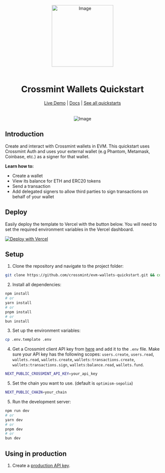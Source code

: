 

<div align="center">
<img width="200" alt="Image" src="https://github.com/user-attachments/assets/8b617791-cd37-4a5a-8695-a7c9018b7c70" />
<br>
<br>
<h1>Crossmint Wallets Quickstart</h1>

<div align="center">
<a href="https://evm-wallets.demos-crossmint.com/">Live Demo</a> | <a href="https://docs.crossmint.com/introduction/platform/wallets">Docs</a> | <a href="https://github.com/crossmint">See all quickstarts</a>
</div>

<br>
<br>
<img src="https://github.com/user-attachments/assets/c7a87267-0e07-44b6-8e85-deeb960b7600" alt="Image" width="full">

</div>

## Introduction
Create and interact with Crossmint wallets in EVM. This quickstart uses Crossmint Auth and uses your external wallet (e.g Phantom, Metamask, Coinbase, etc.) as a signer for that wallet.

**Learn how to:**
- Create a wallet
- View its balance for ETH and ERC20 tokens
- Send a transaction
- Add delegated signers to allow third parties to sign transactions on behalf of your wallet

## Deploy
Easily deploy the template to Vercel with the button below. You will need to set the required environment variables in the Vercel dashboard.

[![Deploy with Vercel](https://vercel.com/button)](https://vercel.com/new/clone?repository-url=https%3A%2F%2Fgithub.com%2FCrossmint%2Fevm-wallets-quickstart&env=NEXT_PUBLIC_CROSSMINT_API_KEY&env=NEXT_PUBLIC_CHAIN)

## Setup
1. Clone the repository and navigate to the project folder:
```bash
git clone https://github.com/crossmint/evm-wallets-quickstart.git && cd evm-wallets-quickstart
```

2. Install all dependencies:
```bash
npm install
# or
yarn install
# or
pnpm install
# or
bun install
```

3. Set up the environment variables:
```bash
cp .env.template .env
```

4. Get a Crossmint client API key from [here](https://docs.crossmint.com/introduction/platform/api-keys/client-side) and add it to the `.env` file. Make sure your API key has the following scopes: `users.create`, `users.read`, `wallets.read`, `wallets.create`, `wallets:transactions.create`, `wallets:transactions.sign`, `wallets:balance.read`, `wallets.fund`.
```bash
NEXT_PUBLIC_CROSSMINT_API_KEY=your_api_key
```

5. Set the chain you want to use. (default is `optimism-sepolia`)
```bash
NEXT_PUBLIC_CHAIN=your_chain
```

5. Run the development server:
```bash
npm run dev
# or
yarn dev
# or
pnpm dev
# or
bun dev
```

## Using in production
1. Create a [production API key](https://docs.crossmint.com/introduction/platform/api-keys/client-side).
